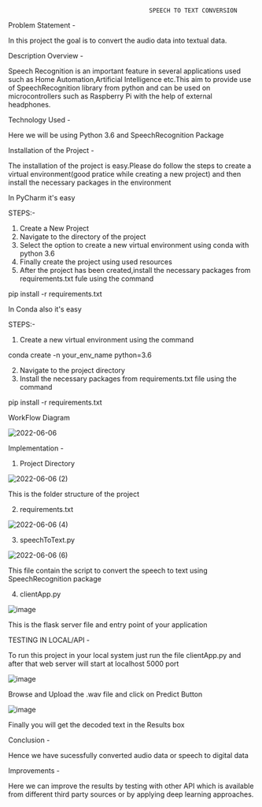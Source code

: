                                             SPEECH TO TEXT CONVERSION
 
 Problem Statement -
 
 In this project the goal is to convert the audio data into textual data.
 
 Description Overview -
 
 Speech Recognition is an important feature in several applications used such as Home Automation,Artificial Intelligence etc.This aim to provide use of SpeechRecognition
 library from python and can be used on microcontrollers such as Raspberry Pi with the help of external headphones.
 
 Technology Used -
 
 Here we will be using Python 3.6 and SpeechRecognition Package
 
 Installation of the Project -
 
 The installation of the project is easy.Please do follow the steps to create a virtual environment(good pratice while creating a new project) and then install the    necessary packages in the environment
 
 In PyCharm it's easy
 
 STEPS:-
 1. Create a New Project 
 2. Navigate to the directory of the project
 3. Select the option to create a new virtual environment using conda with python 3.6
 4. Finally create the project using used resources
 5. After the project has been created,install the necessary packages from requirements.txt fule using the command
 
 pip install -r requirements.txt
 
 In Conda also it's easy
 
 STEPS:-
 1. Create a new virtual environment using the command 
 
 conda create -n your_env_name python=3.6
 
 2. Navigate to the project directory
 3. Install the necessary packages from requirements.txt file using the command 
 
 pip install -r requirements.txt
 
 WorkFlow Diagram
 
![2022-06-06](https://user-images.githubusercontent.com/61505882/172188796-0cb60e7d-cb19-4a3f-95ee-2cb625348afc.png)

Implementation -

1. Project Directory

![2022-06-06 (2)](https://user-images.githubusercontent.com/61505882/172190107-48d4ee72-6daf-448e-a3b1-429420cd51fa.png)

This is the folder structure of the project

2. requirements.txt

![2022-06-06 (4)](https://user-images.githubusercontent.com/61505882/172191177-d2eaa12c-e0fb-466d-baf1-fb2f73c789b2.png)

3. speechToText.py

![2022-06-06 (6)](https://user-images.githubusercontent.com/61505882/172191867-537ecef6-bb38-4fe7-9d40-1facd8b9f791.png)

This file contain the script to convert the speech to text using SpeechRecognition package

4. clientApp.py

![image](https://user-images.githubusercontent.com/61505882/172192518-3eb08164-8c27-460e-9e30-ceab6ff84275.png)

This is the flask server file and entry point of your application

TESTING IN LOCAL/API -

To run this project in your local system just run the file clientApp.py and after that web server will start at localhost 5000 port

![image](https://user-images.githubusercontent.com/61505882/172194376-ed583cf0-bb1c-42de-8ed0-81809619efc9.png)

Browse and Upload the .wav file and click on Predict Button

![image](https://user-images.githubusercontent.com/61505882/172194879-83083dca-4246-42e8-b122-80e7b7fd02a1.png)

Finally you will get the decoded text in the Results box

Conclusion -

Hence we have sucessfully converted audio data or speech to digital data

Improvements -

Here we can improve the results by testing with other API which is available from different third party sources or by applying deep learning approaches.









 
 

